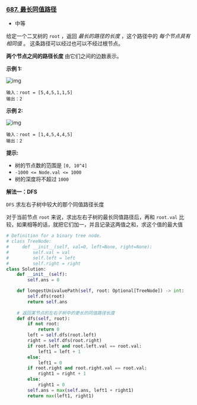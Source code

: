 ### [687. 最长同值路径](https://leetcode.cn/problems/longest-univalue-path/)

- 中等

给定一个二叉树的 `root` ，返回 *最长的路径的长度* ，这个路径中的 *每个节点具有相同值* 。 这条路径可以经过也可以不经过根节点。

**两个节点之间的路径长度** 由它们之间的边数表示。

**示例 1:**

 ![img](https://assets.leetcode.com/uploads/2020/10/13/ex1.jpg)

```
输入：root = [5,4,5,1,1,5]
输出：2
```

**示例 2:**

 ![img](https://assets.leetcode.com/uploads/2020/10/13/ex2.jpg)

```
输入：root = [1,4,5,4,4,5]
输出：2
```

**提示:**

- 树的节点数的范围是 `[0, 10^4]` 
- `-1000 <= Node.val <= 1000`
- 树的深度将不超过 `1000` 

**解法一：DFS**

`DFS` 求左右子树中较大的那个同值路径长度

对于当前节点 `root` 来说，求出左右子树的最长同值路径后，再和 `root.val` 比较，如果相等的话，就把它们加一，并且记录这两值之和，求这个值的最大值

```python
# Definition for a binary tree node.
# class TreeNode:
#     def __init__(self, val=0, left=None, right=None):
#         self.val = val
#         self.left = left
#         self.right = right
class Solution:
    def __init__(self):
        self.ans = 0

    def longestUnivaluePath(self, root: Optional[TreeNode]) -> int:
        self.dfs(root)
        return self.ans
    
    # 返回某节点的左右子树中的更长的同值路径长度
    def dfs(self, root):
        if not root:
            return 0
        left = self.dfs(root.left)
        right = self.dfs(root.right)
        if root.left and root.left.val == root.val:
            left1 = left + 1
        else:
            left1 = 0
        if root.right and root.right.val == root.val:
            right1 = right + 1
        else:
            right1 = 0
        self.ans = max(self.ans, left1 + right1)
        return max(left1, right1)
```

